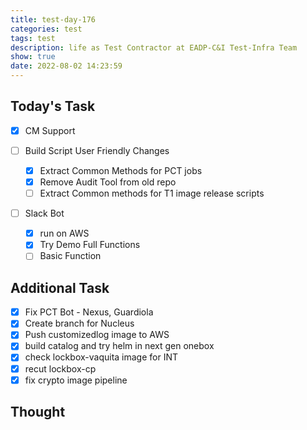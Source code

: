 ```yaml
---
title: test-day-176
categories: test
tags: test
description: life as Test Contractor at EADP-C&I Test-Infra Team
show: true
date: 2022-08-02 14:23:59
---
```

## Today's Task
- [x] CM Support

- [ ] Build Script User Friendly Changes
    - [x] Extract Common Methods for PCT jobs
    - [x] Remove Audit Tool from old repo
    - [ ] Extract Common methods for T1 image release scripts

- [ ] Slack Bot
    - [x] run on AWS
    - [x] Try Demo Full Functions
    - [ ] Basic Function

## Additional Task 
- [x] Fix PCT Bot - Nexus, Guardiola
- [x] Create branch for Nucleus
- [x] Push customizedlog image to AWS
- [x] build catalog and try helm in next gen onebox
- [x] check lockbox-vaquita image for INT 
- [x] recut lockbox-cp
- [x] fix crypto image pipeline

## Thought



